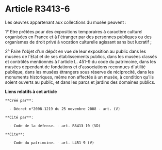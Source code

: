 # Article R3413-6

Les œuvres appartenant aux collections du musée peuvent : 

1° Etre prêtées pour des expositions temporaires à caractère culturel organisées en France et à l'étranger par des personnes
publiques ou des organismes de droit privé à vocation culturelle agissant sans but lucratif ; 

2° Faire l'objet d'un dépôt en vue de leur exposition au public dans les musées de l'Etat et de ses établissements publics,
dans les musées classés et contrôlés mentionnés à l'article L. 451-9 du code du patrimoine, dans les musées dépendant de
fondations et d'associations reconnues d'utilité publique, dans les musées étrangers sous réserve de réciprocité, dans les
monuments historiques, même non affectés à un musée, à condition qu'ils soient ouverts au public, et dans les parcs et
jardins des domaines publics.

**Liens relatifs à cet article**

	**Créé par**:

	  - Décret n°2008-1219 du 25 novembre 2008 - art. (V)

	**Cité par**:

	  - Code de la défense. - art. R3413-10 (VD)

	**Cite**:

	  - Code du patrimoine. - art. L451-9 (V)
